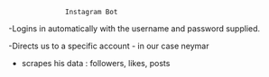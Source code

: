                   Instagram Bot

-Logins in automatically with the username and password supplied.

-Directs us to a specific account - in our case neymar

- scrapes his data : followers, likes, posts
